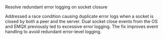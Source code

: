 Resolve redundant error logging on socket closure

Addressed a race condition causing duplicate error logs when a socket is closed by both a peer and the server.
Dual socket close events from the OS and EMQX previously led to excessive error logging.
The fix improves event handling to avoid redundant error-level logging.
